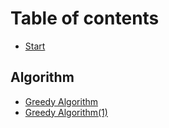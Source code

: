 # Table of contents

* [Start](README.md)

## Algorithm

* [Greedy Algorithm](algorithm/greedy-algorithm.md)
* [Greedy Algorithm\(1\)](algorithm/greedy-algorithm-1.md)

